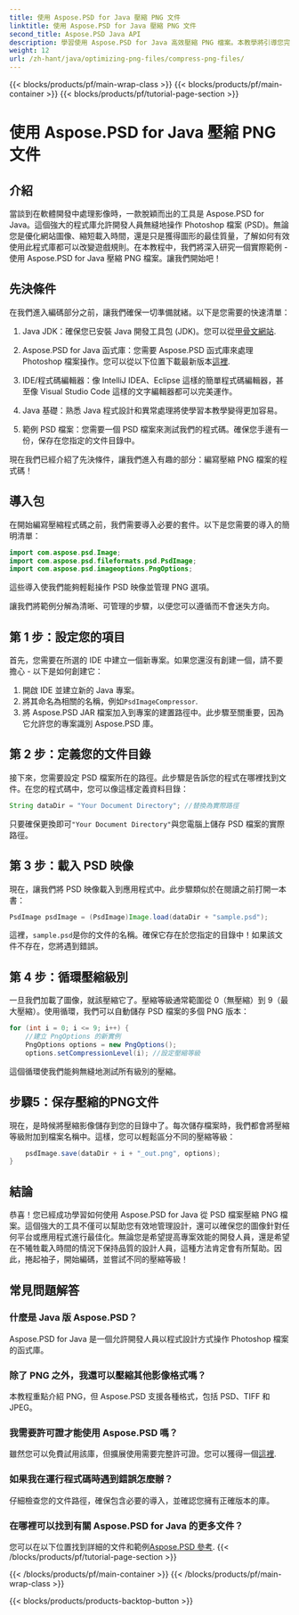 ```yaml
---
title: 使用 Aspose.PSD for Java 壓縮 PNG 文件
linktitle: 使用 Aspose.PSD for Java 壓縮 PNG 文件
second_title: Aspose.PSD Java API
description: 學習使用 Aspose.PSD for Java 高效壓縮 PNG 檔案。本教學將引導您完成程式碼實現，確保最佳的文件處理。
weight: 12
url: /zh-hant/java/optimizing-png-files/compress-png-files/
---
```


{{< blocks/products/pf/main-wrap-class >}}
{{< blocks/products/pf/main-container >}}
{{< blocks/products/pf/tutorial-page-section >}}

# 使用 Aspose.PSD for Java 壓縮 PNG 文件

## 介紹

當談到在軟體開發中處理影像時，一款脫穎而出的工具是 Aspose.PSD for Java。這個強大的程式庫允許開發人員無縫地操作 Photoshop 檔案 (PSD)。無論您是優化網站圖像、縮短載入時間，還是只是獲得圖形的最佳質量，了解如何有效使用此程式庫都可以改變遊戲規則。在本教程中，我們將深入研究一個實際範例 - 使用 Aspose.PSD for Java 壓縮 PNG 檔案。讓我們開始吧！

## 先決條件

在我們進入編碼部分之前，讓我們確保一切準備就緒。以下是您需要的快速清單：

1.  Java JDK：確保您已安裝 Java 開發工具包 (JDK)。您可以從[甲骨文網站](https://www.oracle.com/java/technologies/javase-jdk11-downloads.html).

2. Aspose.PSD for Java 函式庫：您需要 Aspose.PSD 函式庫來處理 Photoshop 檔案操作。您可以從以下位置下載最新版本[這裡](https://releases.aspose.com/psd/java/).

3. IDE/程式碼編輯器：像 IntelliJ IDEA、Eclipse 這樣的簡單程式碼編輯器，甚至像 Visual Studio Code 這樣的文字編輯器都可以完美運作。

4. Java 基礎：熟悉 Java 程式設計和異常處理將使學習本教學變得更加容易。

5. 範例 PSD 檔案：您需要一個 PSD 檔案來測試我們的程式碼。確保您手邊有一份，保存在您指定的文件目錄中。

現在我們已經介紹了先決條件，讓我們進入有趣的部分：編寫壓縮 PNG 檔案的程式碼！

## 導入包

在開始編寫壓縮程式碼之前，我們需要導入必要的套件。以下是您需要的導入的簡明清單：

```java
import com.aspose.psd.Image;
import com.aspose.psd.fileformats.psd.PsdImage;
import com.aspose.psd.imageoptions.PngOptions;
```

這些導入使我們能夠輕鬆操作 PSD 映像並管理 PNG 選項。

讓我們將範例分解為清晰、可管理的步驟，以便您可以遵循而不會迷失方向。 

## 第 1 步：設定您的項目

首先，您需要在所選的 IDE 中建立一個新專案。如果您還沒有創建一個，請不要擔心 - 以下是如何創建它：

1. 開啟 IDE 並建立新的 Java 專案。
2. 將其命名為相關的名稱，例如`PsdImageCompressor`.
3. 將 Aspose.PSD JAR 檔案加入到專案的建置路徑中。此步驟至關重要，因為它允許您的專案識別 Aspose.PSD 庫。

## 第 2 步：定義您的文件目錄

接下來，您需要設定 PSD 檔案所在的路徑。此步驟是告訴您的程式在哪裡找到文件。在您的程式碼中，您可以像這樣定義資料目錄：

```java
String dataDir = "Your Document Directory"; //替換為實際路徑
```

只要確保更換即可`"Your Document Directory"`與您電腦上儲存 PSD 檔案的實際路徑。

## 第 3 步：載入 PSD 映像

現在，讓我們將 PSD 映像載入到應用程式中。此步驟類似於在閱讀之前打開一本書：

```java
PsdImage psdImage = (PsdImage)Image.load(dataDir + "sample.psd");
```

這裡，`sample.psd`是你的文件的名稱。確保它存在於您指定的目錄中！如果該文件不存在，您將遇到錯誤。

## 第 4 步：循環壓縮級別

一旦我們加載了圖像，就該壓縮它了。壓縮等級通常範圍從 0（無壓縮）到 9（最大壓縮）。使用循環，我們可以自動儲存 PSD 檔案的多個 PNG 版本：

```java
for (int i = 0; i <= 9; i++) {
    //建立 PngOptions 的新實例
    PngOptions options = new PngOptions();
    options.setCompressionLevel(i); //設定壓縮等級
```

這個循環使我們能夠無縫地測試所有級別的壓縮。 

## 步驟5：保存壓縮的PNG文件

現在，是時候將壓縮影像儲存到您的目錄中了。每次儲存檔案時，我們都會將壓縮等級附加到檔案名稱中。這樣，您可以輕鬆區分不同的壓縮等級：

```java
    psdImage.save(dataDir + i + "_out.png", options);
}
```

## 結論

恭喜！您已經成功學習如何使用 Aspose.PSD for Java 從 PSD 檔案壓縮 PNG 檔案。這個強大的工具不僅可以幫助您有效地管理設計，還可以確保您的圖像針對任何平台或應用程式進行最佳化。無論您是希望提高專案效能的開發人員，還是希望在不犧牲載入時間的情況下保持品質的設計人員，這種方法肯定會有所幫助。因此，捲起袖子，開始編碼，並嘗試不同的壓縮等級！ 

## 常見問題解答

### 什麼是 Java 版 Aspose.PSD？  
Aspose.PSD for Java 是一個允許開發人員以程式設計方式操作 Photoshop 檔案的函式庫。

### 除了 PNG 之外，我還可以壓縮其他影像格式嗎？  
本教程重點介紹 PNG，但 Aspose.PSD 支援各種格式，包括 PSD、TIFF 和 JPEG。

### 我需要許可證才能使用 Aspose.PSD 嗎？  
雖然您可以免費試用該庫，但擴展使用需要完整許可證。您可以獲得一個[這裡](https://purchase.aspose.com/buy).

### 如果我在運行程式碼時遇到錯誤怎麼辦？  
仔細檢查您的文件路徑，確保包含必要的導入，並確認您擁有正確版本的庫。

### 在哪裡可以找到有關 Aspose.PSD for Java 的更多文件？  
您可以在以下位置找到詳細的文件和範例[Aspose.PSD 參考](https://reference.aspose.com/psd/java/).
{{< /blocks/products/pf/tutorial-page-section >}}

{{< /blocks/products/pf/main-container >}}
{{< /blocks/products/pf/main-wrap-class >}}

{{< blocks/products/products-backtop-button >}}
